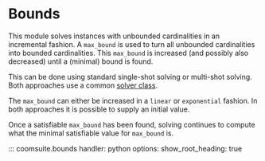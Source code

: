 # Bounds

This module solves instances with unbounded cardinalities in an incremental fashion.
A `max_bound` is used to turn all unbounded cardinalities into bounded cardinalities.
This `max_bound` is increased (and possibly also decreased) until a (minimal) bound is found.

This can be done using standard single-shot solving or multi-shot solving.
Both approaches use a common [solver class][solver].

[solver]: solver.md

The `max_bound` can either be increased in a `linear` or `exponential` fashion.
In both approaches it is possible to supply an initial value.

Once a satisfiable `max_bound` has been found, solving continues to compute what the minimal satisfiable value for `max_bound` is.

::: coomsuite.bounds
    handler: python
    options:
        show_root_heading: true
